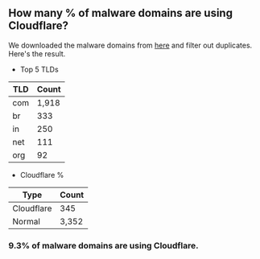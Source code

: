## How many % of malware domains are using Cloudflare?


We downloaded the malware domains from [here](https://urlhaus.abuse.ch) and filter out duplicates.
Here's the result.


[//]: # (start replacement)


- Top 5 TLDs

| TLD | Count |
| --- | --- |
| com | 1,918 |
| br | 333 |
| in | 250 |
| net | 111 |
| org | 92 |


- Cloudflare %

| Type | Count |
| --- | --- |
| Cloudflare | 345 |
| Normal | 3,352 |


### 9.3% of malware domains are using Cloudflare.